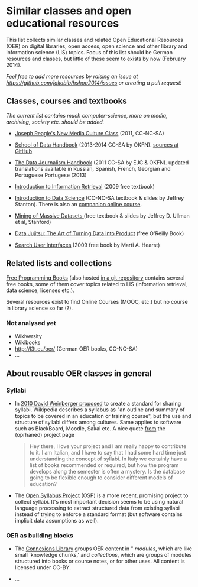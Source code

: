 # Similar classes and open educational resources

This list collects similar classes and related Open Educational Resources (OER)
on digital libraries, open access, open science and other library and
information science (LIS) topics. Focus of this list should be German resources
and classes, but little of these seem to exists by now (February 2014).

*Feel free to add more resources by raising an issue at
<https://github.com/jakobib/hshoa2014/issues> or creating a pull request!*

## Classes, courses and textbooks

*The current list contains much computer-science, more on media, archiving, society
etc. should be added.*

* [Joseph Reagle's New Media Culture Class](https://github.com/reagle/New-Media-Culture)
  (2011, CC-NC-SA)

* [School of Data Handbook](http://schoolofdata.org/handbook/)
  (2013-2014 CC-SA by OKFN). 
  [sources at GitHub](https://github.com/okfn/datawrangling)

* [The Data Journalism Handbook](http://datajournalismhandbook.org/)
  (2011 CC-SA by EJC & OKFN).
  updated translations available in Russian, Spanish, French, Georgian and
  Portuguese Portugese (2013)

* [Introduction to Information Retrieval](http://informationretrieval.org/)
  (2009 free textbook)

* [Introduction to Data Science](http://jsresearch.net/)
  (CC-NC-SA textbook & slides by Jeffrey Stanton).
  There is also an [companion online course](http://jsresearch.net/data-science-mooc.html).

* [Mining of Massive Datasets ](http://infolab.stanford.edu/~ullman/mmds.html)
  (free textbook & slides by Jeffrey D. Ullman et al, Stanford)

* [Data Jujitsu: The Art of Turning Data into Product](http://www.oreilly.com/data/free/data-jujitsu.csp)
  (free O'Reilly Book)

* [Search User Interfaces](http://searchuserinterfaces.com/book/)
  (2009 free book by Marti A. Hearst)

## Related lists and collections

[Free Programming Books](http://resrc.io/list/10/list-of-free-programming-books/)
(also hosted [in a git repository](https://github.com/vhf/free-programming-books)
contains several free books, some of them cover topics related to LIS
(information retrieval, data science, licenses etc.).

Several resources exist to find Online Courses (MOOC, etc.) but no course in
library science so far (?).

### Not analysed yet

* Wikiversity
* Wikibooks
* <http://l3t.eu/oer/> (German OER books, CC-NC-SA)
* ...

## About reusable OER classes in general

### Syllabi

* In [2010 David Weinberger proposed](https://davidweinberger.sys-con.com/node/1503012)
  to create a standard for sharing syllabi. Wikipedia describes a syllabus as
  "an outline and summary of topics to be covered in an education or training
  course", but the use and structure of syllabi differs among cultures. Same
  applies to software such as BlackBoard, Moodle, Sakai etc. A nice quote 
  [from](http://cyber.law.harvard.edu/syllixml/?title=Questions&diff=prev&oldid=30)
  the (oprhaned) project page

  > Hey there, I love your project and I am really happy to contribute to it. I am
  > Italian, and I have to say that I had some hard time just understanding the
  > concept of syllabi. In Italy we certainly have a list of books recommended or
  > required, but how the program develops along the semester is often a mystery.
  > Is the database going to be flexible enough to consider different models of
  > education? 

* The [Open Syllabus Project](http://opensyllabusproject.org/) (OSP) is a more
  recent, promising project to collect syllabi. It's most important decision
  seems to be using natural language processing to extract structured data from
  existing syllabi instead of trying to enforce a standard format (but software
  contains implicit data assumptions as well).

### OER as building blocks

* The [Connexions Library](http://cnx.org/) groups OER content in " *modules*,
  which are like small 'knowledge chunks,' and *collections*, which are groups
  of modules structured into books or course notes, or for other uses. All
  content is licensed under CC-BY.

* ...

